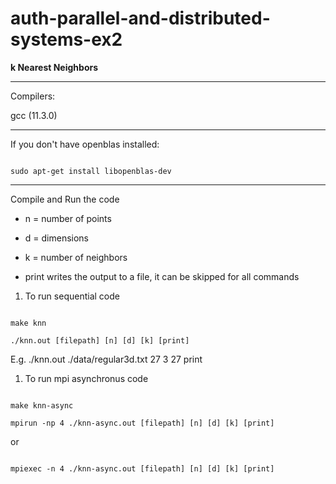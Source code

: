 # auth-parallel-and-distributed-systems-ex2

**k Nearest Neighbors**

---

Compilers:

gcc (11.3.0)

---

If you don't have openblas installed:

```

sudo apt-get install libopenblas-dev

```

---

Compile and Run the code

- n = number of points

- d = dimensions

- k = number of neighbors

- print writes the output to a file, it can be skipped for all commands

1. To run sequential code

```

make knn

./knn.out [filepath] [n] [d] [k] [print]

```

E.g. ./knn.out ./data/regular3d.txt 27 3 27 print

1. To run mpi asynchronus code

```

make knn-async

mpirun -np 4 ./knn-async.out [filepath] [n] [d] [k] [print]

```

or

```

mpiexec -n 4 ./knn-async.out [filepath] [n] [d] [k] [print]

```
